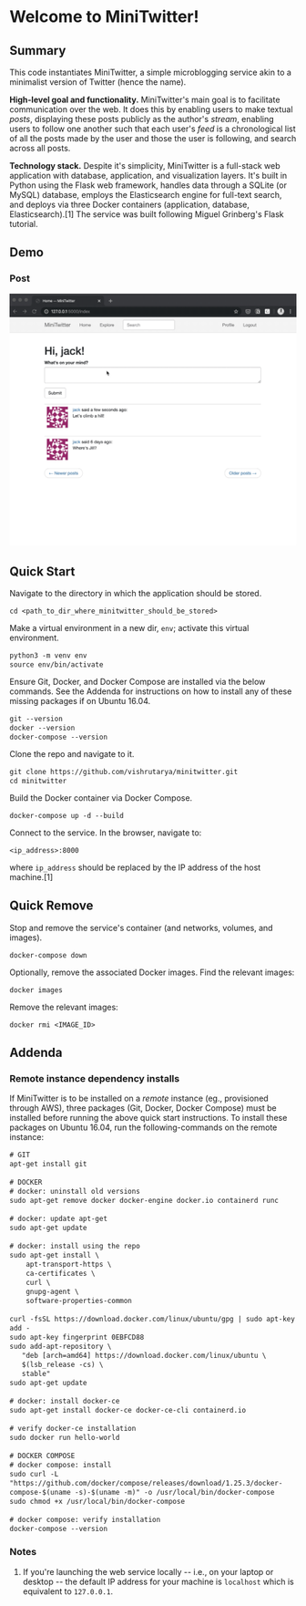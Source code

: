 # Welcome to MiniTwitter!

## Summary
This code instantiates MiniTwitter, a simple microblogging service akin to a minimalist version of Twitter (hence the name).

**High-level goal and functionality.** MiniTwitter's main goal is to facilitate communication over the web. It does this by enabling users to make textual *posts*, displaying these posts publicly as the author's *stream*, enabling users to follow one another such that each user's *feed* is a chronological list of all the posts made by the user and those the user is following, and search across all posts.

**Technology stack.** Despite it's simplicity, MiniTwitter is a full-stack web application with database, application, and visualization layers. It's built in Python using the Flask web framework, handles data through a SQLite (or MySQL) database, employs the Elasticsearch engine for full-text search, and deploys via three Docker containers (application, database, Elasticsearch).[1] The service was built following Miguel Grinberg's Flask tutorial. 

## Demo

### Post

![](/gifs/post.gif)

## Quick Start
Navigate to the directory in which the application should be stored.
```
cd <path_to_dir_where_minitwitter_should_be_stored>
```

Make a virtual environment in a new dir, `env`; activate this virtual environment.
```
python3 -m venv env
source env/bin/activate
```

Ensure Git, Docker, and Docker Compose are installed via the below commands. See the Addenda for instructions on how to install any of these missing packages if on Ubuntu 16.04.
```
git --version
docker --version
docker-compose --version
```

Clone the repo and navigate to it.
```
git clone https://github.com/vishrutarya/minitwitter.git
cd minitwitter
```

Build the Docker container via Docker Compose.
```
docker-compose up -d --build
```

Connect to the service. In the browser, navigate to:
```
<ip_address>:8000
```

where `ip_address` should be replaced by the IP address of the host machine.[1]

## Quick Remove
Stop and remove the service's container (and networks, volumes, and images).
```
docker-compose down
```

Optionally, remove the associated Docker images. Find the relevant images:
```
docker images
```

Remove the relevant images:
```
docker rmi <IMAGE_ID>
```

## Addenda
### Remote instance dependency installs
If MiniTwitter is to be installed on a *remote* instance (eg., provisioned through AWS), three packages (Git, Docker, Docker Compose) must be installed before running the above quick start instructions. To install these packages on Ubuntu 16.04, run the following-commands on the remote instance:

```
# GIT
apt-get install git

# DOCKER
# docker: uninstall old versions
sudo apt-get remove docker docker-engine docker.io containerd runc

# docker: update apt-get
sudo apt-get update

# docker: install using the repo
sudo apt-get install \
    apt-transport-https \
    ca-certificates \
    curl \
    gnupg-agent \
    software-properties-common

curl -fsSL https://download.docker.com/linux/ubuntu/gpg | sudo apt-key add -
sudo apt-key fingerprint 0EBFCD88
sudo add-apt-repository \
   "deb [arch=amd64] https://download.docker.com/linux/ubuntu \
   $(lsb_release -cs) \
   stable"
sudo apt-get update

# docker: install docker-ce
sudo apt-get install docker-ce docker-ce-cli containerd.io

# verify docker-ce installation
sudo docker run hello-world

# DOCKER COMPOSE
# docker compose: install
sudo curl -L "https://github.com/docker/compose/releases/download/1.25.3/docker-compose-$(uname -s)-$(uname -m)" -o /usr/local/bin/docker-compose
sudo chmod +x /usr/local/bin/docker-compose

# docker compose: verify installation
docker-compose --version
```

### Notes
1. If you're launching the web service locally -- i.e., on your laptop or desktop -- the default IP address for your machine is `localhost` which is equivalent to `127.0.0.1`.
